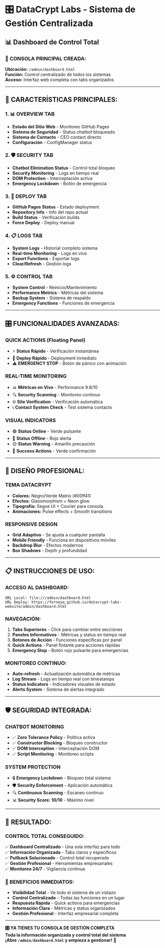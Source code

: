 # 🎛️ DataCrypt Labs - Sistema de Gestión Centralizada

## 📊 Dashboard de Control Total

### 🚀 **CONSOLA PRINCIPAL CREADA:**
**Ubicación:** `/admin/dashboard.html`  
**Función:** Control centralizado de todos los sistemas  
**Acceso:** Interfaz web completa con tabs organizados

---

## 🎯 **CARACTERÍSTICAS PRINCIPALES:**

### 1. **📊 OVERVIEW TAB**
- **Estado del Sitio Web** - Monitoreo GitHub Pages
- **Sistema de Seguridad** - Status chatbot bloqueado
- **Sistema de Contacto** - CEO contact directo
- **Configuración** - ConfigManager status

### 2. **🛡️ SECURITY TAB**
- **Chatbot Elimination Status** - Control total bloqueo
- **Security Monitoring** - Logs en tiempo real
- **DOM Protection** - Interceptación activa
- **Emergency Lockdown** - Botón de emergencia

### 3. **🚀 DEPLOY TAB**
- **GitHub Pages Status** - Estado deployment
- **Repository Info** - Info del repo actual
- **Build Status** - Verificación builds
- **Force Deploy** - Deploy manual

### 4. **📋 LOGS TAB**
- **System Logs** - Historial completo sistema
- **Real-time Monitoring** - Logs en vivo
- **Export Functions** - Exportar logs
- **Clear/Refresh** - Gestión logs

### 5. **⚙️ CONTROL TAB**
- **System Control** - Reinicio/Mantenimiento
- **Performance Metrics** - Métricas del sistema
- **Backup System** - Sistema de respaldo
- **Emergency Functions** - Funciones de emergencia

---

## 🎛️ **FUNCIONALIDADES AVANZADAS:**

### **QUICK ACTIONS (Floating Panel)**
- ⚡ **Status Rápido** - Verificación instantánea
- 🚀 **Deploy Rápido** - Deployment inmediato  
- ⚠️ **EMERGENCY STOP** - Botón de pánico con animación

### **REAL-TIME MONITORING**
- 📊 **Métricas en Vivo** - Performance 9.8/10
- 🔍 **Security Scanning** - Monitoreo continuo
- 🌐 **Site Verification** - Verificación automática
- 📞 **Contact System Check** - Test sistema contacto

### **VISUAL INDICATORS**
- 🟢 **Status Online** - Verde pulsante
- 🔴 **Status Offline** - Rojo alerta
- 🟡 **Status Warning** - Amarillo precaución
- 💚 **Success Actions** - Verde confirmación

---

## 🎨 **DISEÑO PROFESIONAL:**

### **TEMA DATACRYPT**
- **Colores:** Negro/Verde Matrix (#00ff41)
- **Efectos:** Glassmorphism + Neon glow
- **Tipografía:** Segoe UI + Courier para consola
- **Animaciones:** Pulse effects + Smooth transitions

### **RESPONSIVE DESIGN**
- **Grid Adaptivo** - Se ajusta a cualquier pantalla
- **Mobile Friendly** - Funciona en dispositivos móviles
- **Backdrop Blur** - Efectos modernos
- **Box Shadows** - Depth y profundidad

---

## 📋 **INSTRUCCIONES DE USO:**

### **ACCESO AL DASHBOARD:**
```
URL Local: file:///admin/dashboard.html
URL Deploy: https://ferneyq.github.io/datacrypt-labs-website/admin/dashboard.html
```

### **NAVEGACIÓN:**
1. **Tabs Superiores** - Click para cambiar entre secciones
2. **Paneles Informativos** - Métricas y status en tiempo real  
3. **Botones de Acción** - Funciones específicas por panel
4. **Quick Actions** - Panel flotante para acciones rápidas
5. **Emergency Stop** - Botón rojo pulsante para emergencias

### **MONITOREO CONTINUO:**
- **Auto-refresh** - Actualización automática de métricas
- **Log Stream** - Logs en tiempo real con timestamps
- **Status Indicators** - Indicadores visuales de estado
- **Alerts System** - Sistema de alertas integrado

---

## 🛡️ **SEGURIDAD INTEGRADA:**

### **CHATBOT MONITORING**
- ✅ **Zero Tolerance Policy** - Política activa
- ✅ **Constructor Blocking** - Bloqueo constructor
- ✅ **DOM Interception** - Interceptación DOM
- ✅ **Script Monitoring** - Monitoreo scripts

### **SYSTEM PROTECTION**
- 🔒 **Emergency Lockdown** - Bloqueo total sistema
- 🛡️ **Security Enforcement** - Aplicación automática
- 🔍 **Continuous Scanning** - Escaneo continuo
- 📊 **Security Score: 10/10** - Máximo nivel

---

## 🎯 **RESULTADO:**

### **CONTROL TOTAL CONSEGUIDO:**
✅ **Dashboard Centralizado** - Una sola interfaz para todo  
✅ **Información Organizada** - Tabs claros y específicos  
✅ **Pullback Solucionado** - Control total recuperado  
✅ **Gestión Profesional** - Herramientas empresariales  
✅ **Monitoreo 24/7** - Vigilancia continua  

### **🚀 BENEFICIOS INMEDIATOS:**
- **Visibilidad Total** - Ve todo el sistema de un vistazo
- **Control Centralizado** - Todas las funciones en un lugar
- **Respuesta Rápida** - Quick actions para emergencias  
- **Información Clara** - Métricas y status organizados
- **Gestión Profesional** - Interfaz empresarial completa

---

**🎛️ YA TIENES TU CONSOLA DE GESTIÓN COMPLETA**  
**Toda la información organizada y control total del sistema**  
**¡Abre `/admin/dashboard.html` y empieza a gestionar!** 🚀
